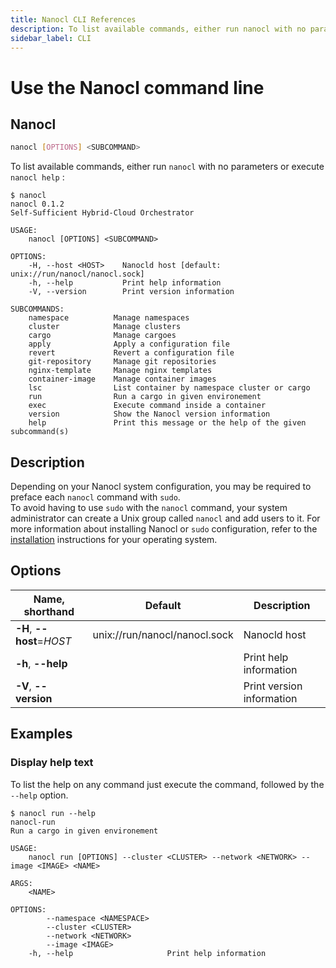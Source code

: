 ```yaml
---
title: Nanocl CLI References
description: To list available commands, either run nanocl with no parameters or execute nanocl help
sidebar_label: CLI
---
```


# Use the Nanocl command line

## Nanocl

```sh
nanocl [OPTIONS] <SUBCOMMAND>
```

To list available commands, either run `nanocl` with no parameters or execute `nanocl help` :

```console
$ nanocl
nanocl 0.1.2
Self-Sufficient Hybrid-Cloud Orchestrator

USAGE:
    nanocl [OPTIONS] <SUBCOMMAND>

OPTIONS:
    -H, --host <HOST>    Nanocld host [default: unix://run/nanocl/nanocl.sock]
    -h, --help           Print help information
    -V, --version        Print version information

SUBCOMMANDS:
    namespace          Manage namespaces
    cluster            Manage clusters
    cargo              Manage cargoes
    apply              Apply a configuration file
    revert             Revert a configuration file
    git-repository     Manage git repositories
    nginx-template     Manage nginx templates
    container-image    Manage container images
    lsc                List container by namespace cluster or cargo
    run                Run a cargo in given environement
    exec               Execute command inside a container
    version            Show the Nanocl version information
    help               Print this message or the help of the given subcommand(s)
```

## Description

Depending on your Nanocl system configuration, you may be required to preface each `nanocl` command with `sudo`. <br />
To avoid having to use `sudo` with the `nanocl` command, your system administrator can create a Unix group called `nanocl` and add users to it.
For more information about installing Nanocl or `sudo` configuration, refer to the [installation](/docs/setups/nanocl/readme.md) instructions for your operating system.

## Options

| Name, shorthand      | Default | Description 
| -------------------- | ------- | ----------- 
| **-H**, **\--host**=*HOST* | unix://run/nanocl/nanocl.sock | Nanocld host
| **-h**, **\--help** | | Print help information
| **-V**, **\--version** | | Print version information

<!-- ## Subcommands

| Name      | Description 
| -------------------- | ----------- 
| [namespace](/docs/references/nanocl/daemon.md) | Manage namespaces 
| [cluster](/docs/references/nanocl/daemon.md) | Manage clusters 
| [cargo](/docs/references/nanocl/daemon.md) | Manage cargoes 
| [apply](/docs/references/nanocl/daemon.md) | Apply a configuration
| [revert](/docs/references/nanocl/daemon.md) | Revert a configuration
| [git-repository](/docs/references/nanocl/daemon.md) | Manage git repositories
| [nginx-template](/docs/references/nanocl/daemon.md) | Manage nginx templates
| [container-image](/docs/references/nanocl/daemon.md) | Manage container images
| [lsc](/docs/references/nanocl/daemon.md) | List container by namespace cluster or cargo
| [run](/docs/references/nanocl/daemon.md) | Run a cargo for given environement
| [exec](/docs/references/nanocl/daemon.md) | Execute command inside a container -->

## Examples

### Display help text

To list the help on any command just execute the command, followed by the `--help` option.

```console
$ nanocl run --help
nanocl-run
Run a cargo in given environement

USAGE:
    nanocl run [OPTIONS] --cluster <CLUSTER> --network <NETWORK> --image <IMAGE> <NAME>

ARGS:
    <NAME>

OPTIONS:
        --namespace <NAMESPACE>
        --cluster <CLUSTER>
        --network <NETWORK>
        --image <IMAGE>
    -h, --help                     Print help information
```
